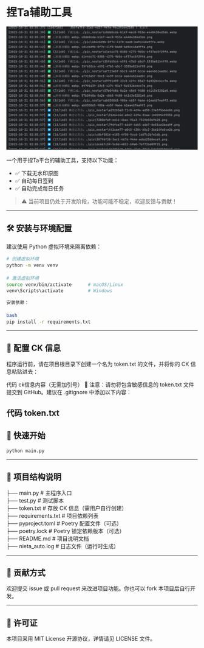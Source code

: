 # 捏Ta辅助工具

![img.png](img.png)

一个用于捏Ta平台的辅助工具，支持以下功能：

- ✅ 下载无水印原图
- ✅ 自动每日签到
- ✅ 自动完成每日任务

> ⚠️ 当前项目仍处于开发阶段，功能可能不稳定，欢迎反馈与贡献！

---

## 🛠 安装与环境配置

建议使用 Python 虚拟环境来隔离依赖：

```bash
# 创建虚拟环境
python -m venv venv

# 激活虚拟环境
source venv/bin/activate      # macOS/Linux
venv\Scripts\activate         # Windows
```

```bash
安装依赖：

bash
pip install -r requirements.txt
```

---

## 🔐 配置 CK 信息
程序运行前，请在项目根目录下创建一个名为 token.txt 的文件，并将你的 CK 信息粘贴进去：

代码
ck信息内容（无需加引号）
📌 注意：请勿将包含敏感信息的 token.txt 文件提交到 GitHub。建议在 .gitignore 中添加以下内容：

代码
token.txt
---

## 🚀 快速开始

```bash
python main.py
```

---

## 📁 项目结构说明

├── main.py # 主程序入口  
├── test.py # 测试脚本  
├── token.txt # 存放 CK 信息（需用户自行创建）  
├── requirements.txt # 项目依赖列表  
├── pyproject.toml # Poetry 配置文件（可选）  
├── poetry.lock # Poetry 锁定依赖版本（可选）  
├── README.md # 项目说明文档  
├── nieta_auto.log # 日志文件（运行时生成）

---

## 🤝 贡献方式

欢迎提交 issue 或 pull request 来改进项目功能。你也可以 fork 本项目后自行开发。

---

## 📜 许可证

本项目采用 MIT License 开源协议，详情请见 LICENSE 文件。
